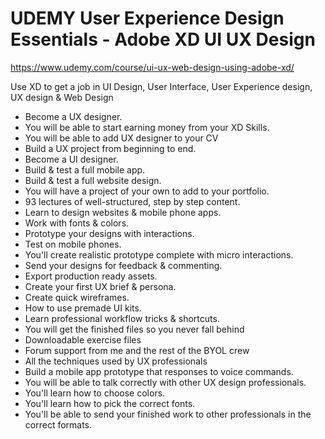 # UDEMY User Experience Design Essentials - Adobe XD UI UX Design

https://www.udemy.com/course/ui-ux-web-design-using-adobe-xd/

Use XD to get a job in UI Design, User Interface, User Experience design, UX design & Web Design

- Become a UX designer.
- You will be able to start earning money from your XD Skills.
- You will be able to add UX designer to your CV
- Build a UX project from beginning to end.
- Become a UI designer.
- Build & test a full mobile app.
- Build & test a full website design.
- You will have a project of your own to add to your portfolio.
- 93 lectures of well-structured, step by step content.
- Learn to design websites & mobile phone apps.
- Work with fonts & colors.
- Prototype your designs with interactions.
- Test on mobile phones.
- You'll create realistic prototype complete with micro interactions.
- Send your designs for feedback & commenting.
- Export production ready assets.
- Create your first UX brief & persona.
- Create quick wireframes.
- How to use premade UI kits.
- Learn professional workflow tricks & shortcuts.
- You will get the finished files so you never fall behind
- Downloadable exercise files
- Forum support from me and the rest of the BYOL crew
- All the techniques used by UX professionals
- Build a mobile app prototype that responses to voice commands.
- You will be able to talk correctly with other UX design professionals.
- You'll learn how to choose colors.
- You'll learn how to pick the correct fonts.
- You'll be able to send your finished work to other professionals in the correct formats.
